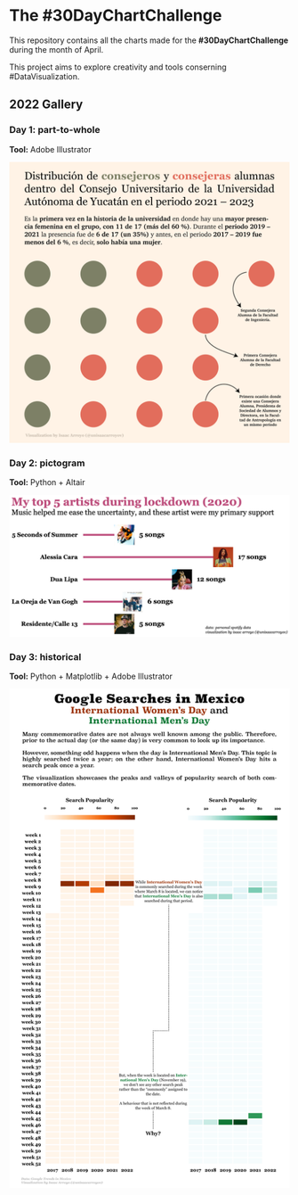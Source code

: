 # The #30DayChartChallenge
This repository contains all the charts made for the **#30DayChartChallenge** during the month of April.

This project aims to explore creativity and tools conserning #DataVisualization.

## 2022 Gallery
### Day 1: part-to-whole
**Tool:** Adobe Illustrator

![female rep at uady](./2022/day_01/Day_1_part-to-whole_es.png)

### Day 2: pictogram
**Tool:** Python + Altair

<img src="./2022/day_02/30daychartchallenge_day2_pictogram.png" width=800px>

### Day 3: historical

**Tool:** Python + Matplotlib + Adobe Illustrator

![day 3 chart](./2022/day_03/30daychartchallenge_day_02_historical.png)